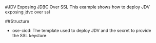 #JDV Exposing JDBC Over SSL
This example shows how to deploy JDV exposing jdvc over ssl

##Structure
 * ose-cicd: The template used to deploy JDV and the secret to provide the SSL keystore
